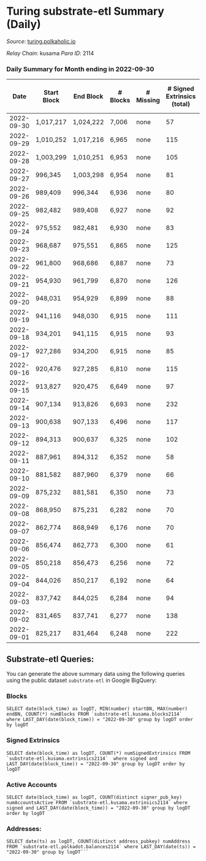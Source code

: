 # Turing substrate-etl Summary (Daily)

_Source_: [turing.polkaholic.io](https://turing.polkaholic.io)

*Relay Chain*: kusama
*Para ID*: 2114



### Daily Summary for Month ending in 2022-09-30


| Date | Start Block | End Block | # Blocks | # Missing | # Signed Extrinsics (total) | # Active Accounts | # Addresses with Balances | # Events | # Transfers | # XCM Transfers In | # XCM Transfers Out |
| ---- | ----------- | --------- | -------- | --------- | --------------------------- | ----------------- | ------------------------- | -------- | ----------- | ------------------ | ------------------- |
| 2022-09-30 | 1,017,217 | 1,024,222 | 7,006 | none  | 57 | 44 | 1,640 | 36,087 | 13  | 1  | 8  |
| 2022-09-29 | 1,010,252 | 1,017,216 | 6,965 | none  | 115 | 66 |  | 34,650 | 34  | 1  | 14  |
| 2022-09-28 | 1,003,299 | 1,010,251 | 6,953 | none  | 105 | 54 |  | 36,171 | 21  |   | 16  |
| 2022-09-27 | 996,345 | 1,003,298 | 6,954 | none  | 81 | 52 |  | 35,510 | 13  |   | 8  |
| 2022-09-26 | 989,409 | 996,344 | 6,936 | none  | 80 | 59 |  | 34,744 | 22  | 9  | 18  |
| 2022-09-25 | 982,482 | 989,408 | 6,927 | none  | 92 | 53 |  | 35,621 | 11  |   | 7  |
| 2022-09-24 | 975,552 | 982,481 | 6,930 | none  | 83 | 46 |  | 33,485 | 13  |   | 12  |
| 2022-09-23 | 968,687 | 975,551 | 6,865 | none  | 125 | 66 |  | 34,918 | 12  | 1  | 8  |
| 2022-09-22 | 961,800 | 968,686 | 6,887 | none  | 73 | 45 |  | 32,423 | 6  | 2  | 5  |
| 2022-09-21 | 954,930 | 961,799 | 6,870 | none  | 126 | 71 |  | 34,033 | 17  |   | 7  |
| 2022-09-20 | 948,031 | 954,929 | 6,899 | none  | 88 | 59 | 1,631 | 32,595 | 18  |   | 8  |
| 2022-09-19 | 941,116 | 948,030 | 6,915 | none  | 111 | 82 | 1,631 | 34,310 | 19  |   | 10  |
| 2022-09-18 | 934,201 | 941,115 | 6,915 | none  | 93 | 65 | 1,629 | 32,465 | 12  |   | 5  |
| 2022-09-17 | 927,286 | 934,200 | 6,915 | none  | 85 | 48 | 1,628 | 33,699 | 10  |   | 6  |
| 2022-09-16 | 920,476 | 927,285 | 6,810 | none  | 115 | 61 | 1,626 | 32,036 | 23  |   | 9  |
| 2022-09-15 | 913,827 | 920,475 | 6,649 | none  | 97 | 64 | 1,625 | 31,424 | 34  |   | 22  |
| 2022-09-14 | 907,134 | 913,826 | 6,693 | none  | 232 | 75 | 1,624 | 32,859 | 143  |   | 27  |
| 2022-09-13 | 900,638 | 907,133 | 6,496 | none  | 117 | 58 | 1,586 | 31,041 | 11  |   | 5  |
| 2022-09-12 | 894,313 | 900,637 | 6,325 | none  | 102 | 57 |  | 30,679 | 6  |   | 3  |
| 2022-09-11 | 887,961 | 894,312 | 6,352 | none  | 58 | 48 |  | 28,881 | 13  |   | 9  |
| 2022-09-10 | 881,582 | 887,960 | 6,379 | none  | 66 | 44 |  | 30,583 | 9  |   | 4  |
| 2022-09-09 | 875,232 | 881,581 | 6,350 | none  | 73 | 52 |  | 28,956 | 10  |   | 7  |
| 2022-09-08 | 868,950 | 875,231 | 6,282 | none  | 70 | 45 | 1,581 | 30,372 | 9  |   | 8  |
| 2022-09-07 | 862,774 | 868,949 | 6,176 | none  | 70 | 50 | 1,581 | 28,517 | 9  |   | 3  |
| 2022-09-06 | 856,474 | 862,773 | 6,300 | none  | 61 | 45 |  | 30,154 | 8  |   | 5  |
| 2022-09-05 | 850,218 | 856,473 | 6,256 | none  | 72 | 50 |  | 28,517 | 11  |   | 8  |
| 2022-09-04 | 844,026 | 850,217 | 6,192 | none  | 64 | 49 |  | 28,275 | 5  |   | 3  |
| 2022-09-03 | 837,742 | 844,025 | 6,284 | none  | 94 | 51 |  | 29,928 | 8  |   | 7  |
| 2022-09-02 | 831,465 | 837,741 | 6,277 | none  | 138 | 69 |  | 28,610 | 21  |   | 16  |
| 2022-09-01 | 825,217 | 831,464 | 6,248 | none  | 222 | 96 |  | 30,635 | 34  |   | 22  |

## Substrate-etl Queries:
You can generate the above summary data using the following queries using the public dataset `substrate-etl` in Google BigQuery:


### Blocks
```
SELECT date(block_time) as logDT, MIN(number) startBN, MAX(number) endBN, COUNT(*) numBlocks FROM `substrate-etl.kusama.blocks2114`  where LAST_DAY(date(block_time)) = "2022-09-30" group by logDT order by logDT
```


### Signed Extrinsics
```
SELECT date(block_time) as logDT, COUNT(*) numSignedExtrinsics FROM `substrate-etl.kusama.extrinsics2114`  where signed and LAST_DAY(date(block_time)) = "2022-09-30" group by logDT order by logDT
```


### Active Accounts
```
SELECT date(block_time) as logDT, COUNT(distinct signer_pub_key) numAccountsActive FROM `substrate-etl.kusama.extrinsics2114` where signed and LAST_DAY(date(block_time)) = "2022-09-30" group by logDT order by logDT
```


### Addresses:
```
SELECT date(ts) as logDT, COUNT(distinct address_pubkey) numAddress FROM `substrate-etl.polkadot.balances2114` where LAST_DAY(date(ts)) = "2022-09-30" group by logDT```

